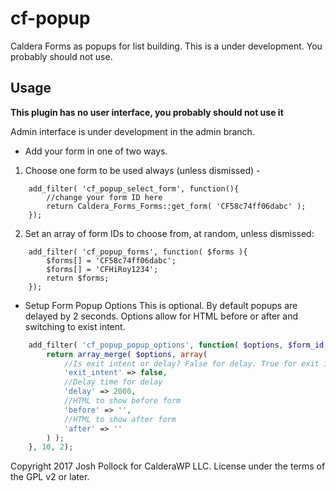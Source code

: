 # cf-popup
Caldera Forms as popups for list building. This is a under development. You probably should not use.


## Usage
**This plugin has no user interface, you probably should not use it**

Admin interface is under development in the admin branch. 

* Add your form in one of two ways.
1) Choose one form to be used always (unless dismissed) -
```
    add_filter( 'cf_popup_select_form', function(){
        //change your form ID here
    	return Caldera_Forms_Forms::get_form( 'CF58c74ff06dabc' );
    });
```
2) Set an array of form IDs to choose from, at random, unless dismissed:

```
    add_filter( 'cf_popup_forms', function( $forms ){
        $forms[] = 'CF58c74ff06dabc';
        $forms[] = 'CFHiRoy1234';
        return $forms;
    });
```

* Setup Form Popup Options
This is optional. By default popups are delayed by 2 seconds. Options allow for HTML before or after and switching to exist intent.
```php
    add_filter( 'cf_popup_popup_options', function( $options, $form_id ){
    	return array_merge( $options, array(
    		//Is exit intent or delay? False for delay. True for exit intent
    		'exit_intent' => false,
    		//Delay time for delay
    		'delay' => 2000,
    		//HTML to show before form
    		'before' => '',
    		//HTML to show after form
    		'after' => ''
    	) );
    }, 10, 2);
```


Copyright 2017 Josh Pollock for CalderaWP LLC. License under the terms of the GPL v2 or later.
